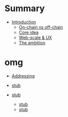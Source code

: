 # Summary

- [Introduction](introduction/introduction.md)
    - [On-chain vs off-chain](introduction/on_off_chain.md)
    - [Core idea](introduction/core_idea.md)
    - [Web-scale & UX](introduction/web_scale.md)
    - [The ambition](introduction/ambition.md)

# omg

- [Addressing](addressing/addressing.md)
- [stub]()

- [stub]()
    - [stub]()
    - [stub]()




